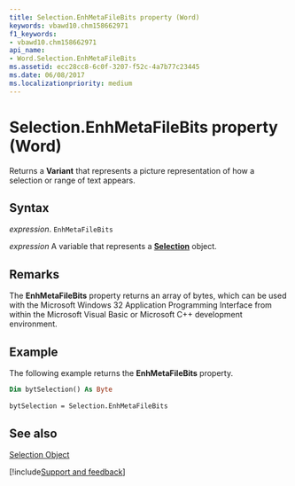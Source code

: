 ```yaml
---
title: Selection.EnhMetaFileBits property (Word)
keywords: vbawd10.chm158662971
f1_keywords:
- vbawd10.chm158662971
api_name:
- Word.Selection.EnhMetaFileBits
ms.assetid: ecc28cc8-6c0f-3207-f52c-4a7b77c23445
ms.date: 06/08/2017
ms.localizationpriority: medium
---
```



# Selection.EnhMetaFileBits property (Word)

Returns a **Variant** that represents a picture representation of how a selection or range of text appears.


## Syntax

_expression_. `EnhMetaFileBits`

_expression_ A variable that represents a **[Selection](Word.Selection.md)** object.


## Remarks

The **EnhMetaFileBits** property returns an array of bytes, which can be used with the Microsoft Windows 32 Application Programming Interface from within the Microsoft Visual Basic or Microsoft C++ development environment.


## Example

The following example returns the **EnhMetaFileBits** property.


```vb
Dim bytSelection() As Byte 
 
bytSelection = Selection.EnhMetaFileBits
```


## See also


[Selection Object](Word.Selection.md)

[!include[Support and feedback](~/includes/feedback-boilerplate.md)]
